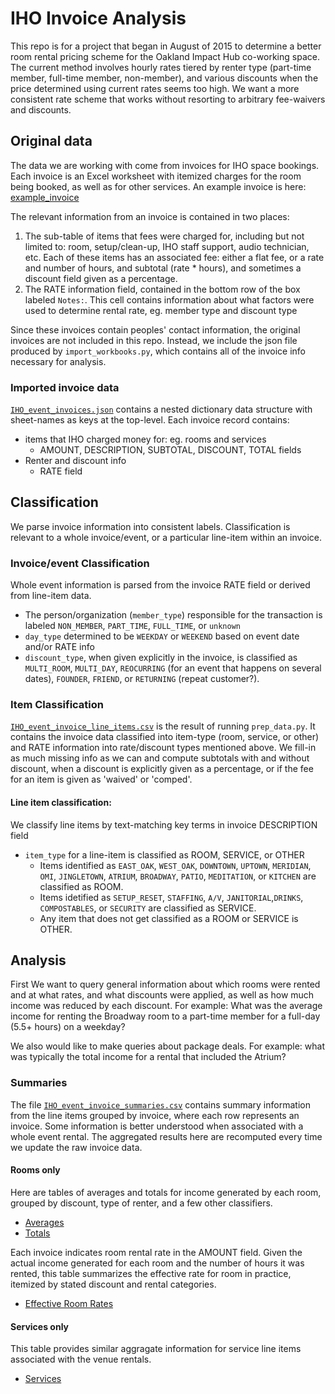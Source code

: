 # IHO Invoice Analysis

This repo is for a project that began in August of 2015 to determine a better room rental pricing scheme for
the Oakland Impact Hub co-working space.  The current method involves hourly rates tiered by renter type (part-time member,  full-time member, non-member), and various discounts when the price determined using current rates seems too high.  We want a more consistent rate scheme that works without resorting to arbitrary fee-waivers and discounts.

## Original data
The data we are working with come from invoices for IHO space bookings.  Each invoice is an Excel worksheet with itemized charges for the room being booked, as well as for other services.  An example invoice is here:  [example_invoice](example_invoice.pdf)

The relevant information from an invoice is contained in two places:
  1. The sub-table of items that fees were charged for, including but not limited to: room, setup/clean-up, IHO staff support, audio technician, etc.  Each of these items has an associated fee: either a flat fee, or a rate and number of hours, and subtotal (rate * hours), and sometimes a discount field given as a percentage.
  2. The RATE information field, contained in the bottom row of the box labeled `Notes:`. This cell contains information about what factors were used to determine rental rate, eg. member type and discount type


Since these invoices contain peoples' contact information, the original invoices are not included in this repo.  Instead, we include the json file produced by `import_workbooks.py`, which contains all of the invoice info necessary for analysis.

### Imported invoice data
[`IHO_event_invoices.json`](IHO_event_invoices.json) contains a nested dictionary data structure with sheet-names as keys at the top-level.
Each invoice record contains:
* items that IHO charged money for: eg. rooms and services
  - AMOUNT, DESCRIPTION, SUBTOTAL, DISCOUNT, TOTAL fields
* Renter and discount info
  - RATE field  


## Classification
We parse invoice information into consistent labels.  Classification is relevant to a whole invoice/event, or a particular line-item within an invoice. 

### Invoice/event Classification
Whole event information is parsed from the invoice RATE field or derived from line-item data.
  * The person/organization (`member_type`) responsible for the transaction is labeled `NON_MEMBER`, `PART_TIME`, `FULL_TIME`, or `unknown`
  * `day_type` determined to be `WEEKDAY` or `WEEKEND` based on event date and/or RATE info
  * `discount_type`, when given explicitly in the invoice, is classified as `MULTI_ROOM`, `MULTI_DAY`, `REOCURRING` (for an event that happens on several dates), `FOUNDER`, `FRIEND`, or `RETURNING` (repeat customer?).


### Item Classification
[`IHO_event_invoice_line_items.csv`](IHO_event_invoice_line_items.csv) is the result of running `prep_data.py`. It contains the invoice data classified into item-type (room, service, or other) and RATE information into rate/discount types mentioned above.  We fill-in as much missing info as we can and compute subtotals with and without discount, when a discount is explicitly given as a percentage, or if the fee for an item is given as 'waived' or 'comped'.

#### Line item classification:
We classify line items by text-matching key terms in invoice DESCRIPTION field 
* `item_type` for a line-item is classified as ROOM, SERVICE, or OTHER
  * Items identified as `EAST_OAK`, `WEST_OAK`, `DOWNTOWN`, `UPTOWN`, `MERIDIAN`, `OMI`, `JINGLETOWN`, `ATRIUM`, `BROADWAY`, `PATIO`, `MEDITATION`, or `KITCHEN` are classified as ROOM.
  * Items idetified as `SETUP_RESET`, `STAFFING`, `A/V`, `JANITORIAL`,`DRINKS`, `COMPOSTABLES`, or `SECURITY` are classified as SERVICE.
  * Any item that does not get classified as a ROOM or SERVICE is OTHER.


## Analysis
First We want to query general information about which rooms were rented and at what rates, and what discounts were applied, as well as how much income was reduced by each discount.  For example: What was the average income for renting the Broadway room to a part-time member for a full-day (5.5+ hours) on a weekday?

We also would like to make queries about package deals.  For example: what was typically the total income for a rental that included the Atrium?

### Summaries
The file [`IHO_event_invoice_summaries.csv`](IHO_event_invoice_summaries.csv) contains summary information from the line items grouped by invoice, where each row represents an invoice.  Some information is better understood when associated with a whole event rental.
The aggregated results here are recomputed every time we update the raw invoice data.

#### Rooms only
Here are tables of averages and totals for income generated by each room, grouped by discount, type of renter, and a few other classifiers.
  * [Averages](IHO_pricing_rooms_only_avg.csv)
  * [Totals](IHO_pricing_rooms_only_sum.csv)

Each invoice indicates room rental rate in the AMOUNT field. Given the actual income generated for each room and the number of hours it was rented, this table summarizes the effective rate for room in practice, itemized by stated discount and rental categories.
  * [Effective Room Rates](IHO_pricing_effective_room_rates.csv)

#### Services only
This table provides similar aggragate information for service line items associated with the venue rentals.
  * [Services](IHO_pricing_services_only.csv)

